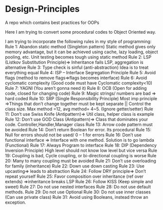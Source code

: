 # Design-Principles
A repo which contains best practices for OOPs

Here I am trying to convert some procedural codes to Object Oriented way.

I am trying to incorporate the following rules in my style of programming:
Rule 1: Abandon static method (Singleton pattern)
Static method gives only memory advantage, but it can be achieved using cache, lazy loading, object pooling, etc.
Unit testing becomes tough using static method
Rule 2: LSP (Listkov Substitution Principle)=> Inheritance fails LSP, aggregation is alternative
Rule 3: Type check is sinful (anti-abstraction) Idea is to treat everything equal
Rule 4: ISP – Interface Segregation Principle
Rule 5: Avoid flags (method to remove flags=>flags becomes interface)
Rule 6: Avoid cyclomatic complexity (Good code must have Cyclomatic complexity<10)
Rule 7: YAGNI (You aren’t gonna need it)
Rule 8: OCB (Open for adding code, closed for changing code)
Rule 9: Magic strings/ numbers are bad => hard coded
Rule 10: SRP (Single Responsibility Principle) Most imp principle =>Things that don’t change together must be kept separate || Control the class size. Max method =12, avg method= 4~5. (Ignore getter/setter)
Rule 11: Don’t use Swiss Knife (Antipattern)=> Util class, helper class is example
Rule 12: Don’t use GOD Class (Antipattern)=> Class that dominates your code. Controller,Handler,Manager class
Rule 13: Arrow code pattern must be avoided
Rule 14: Don’t return Boolean for error. Its procedural
Rule 15: Null for errors should not be used/ 0 – 1 for errors
Rule 16: Don’t use functional interface => Interface with one method. Solution is to go lambda (Functional)
Rule 17: Always Program to interface
Rule 18: DIP (Dependency Inversion Principle) High level should not know low level but vice versa
Rule 19: Coupling is bad, Cycle coupling, or bi-directional coupling is worse
Rule 20: Many to many coupling must be avoided
Rule 21: Don’t use overloading for family (inheritance)
Rule 22: Down use down casting
Rule 23: Use upcasting=> leads to abstraction
Rule 24: Follow DRY principle=> Don’t repeat yourself
Rule 25: Favor composition over inheritance (ref over extends) =>inheritance breaks LSP
Rule 26: Follow KISS (Keep simple and sweet)
Rule 27: Do not use nested interfaces
Rule 28: Do not use default methods.
Rule 29: Do not use Optional
Rule 30: Do not use inner classes (Can use private class)
Rule 31: Avoid using Booleans, instead throw an exception.

